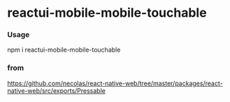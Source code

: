 # reactui-mobile-mobile-touchable

### Usage

npm i reactui-mobile-mobile-touchable

### from
https://github.com/necolas/react-native-web/tree/master/packages/react-native-web/src/exports/Pressable
